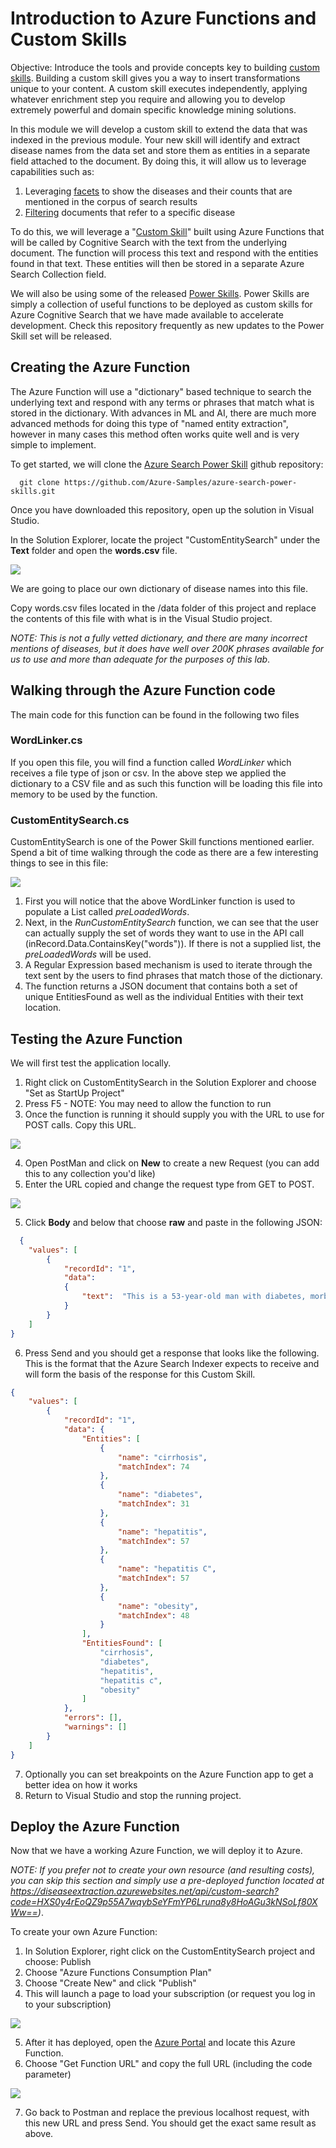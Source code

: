 # Introduction to Azure Functions and Custom Skills
Objective: Introduce the tools and provide concepts key to building [custom skills](https://docs.microsoft.com/en-us/azure/search/cognitive-search-custom-skill-interface). Building a custom skill gives you a way to insert transformations unique to your content. A custom skill executes independently, applying whatever enrichment step you require and allowing you to develop extremely powerful and domain specific knowledge mining solutions.  

In this module we will develop a custom skill to extend the data that was indexed in the previous module.  Your new skill will identify and extract disease names from the data set and store them as entities in a separate field attached to the document.  By doing this, it will allow us to leverage capabilities such as:

1) Leveraging [facets](https://docs.microsoft.com/en-us/azure/search/search-filters-facets) to show the diseases and their counts that are mentioned in the corpus of search results
2) [Filtering](https://docs.microsoft.com/en-us/azure/search/search-filters) documents that refer to a specific disease

To do this, we will leverage a "[Custom Skill](https://docs.microsoft.com/en-us/azure/search/cognitive-search-custom-skill-web-api)" built using Azure Functions that will be called by Cognitive Search with the text from the underlying document.  The function will process this text and respond with the entities found in that text.  These entities will then be stored in a separate Azure Search Collection field.

We will also be using some of the released [Power Skills](https://azure.microsoft.com/en-us/resources/samples/azure-search-power-skills/).  Power Skills are simply a collection of useful functions to be deployed as custom skills for Azure Cognitive Search that we have made available to accelerate development.  Check this repository frequently as new updates to the Power Skill set will be released.

## Creating the Azure Function

The Azure Function will use a "dictionary" based technique to search the underlying text and respond with any terms or phrases that match what is stored in the dictionary.  With advances in ML and AI, there are much more advanced methods for doing this type of "named entity extraction", however in many cases this method often works quite well and is very simple to implement.  

To get started, we will clone the [Azure Search Power Skill](https://github.com/Azure-Samples/azure-search-power-skills) github repository: 
```
  git clone https://github.com/Azure-Samples/azure-search-power-skills.git
```
Once you have downloaded this repository, open up the solution in Visual Studio.  

In the Solution Explorer, locate the project "CustomEntitySearch" under the **Text** folder and open the **words.csv** file.

![](images/wordscsv.png)

We are going to place our own dictionary of disease names into this file.    

Copy words.csv files located in the /data folder of this project and replace the contents of this file with what is in the Visual Studio project.   

  *NOTE: This is not a fully vetted dictionary, and there are many incorrect mentions of diseases, but it does have well over 200K phrases available for us to use and more than adequate for the purposes of this lab*.

## Walking through the Azure Function code

The main code for this function can be found in the following two files

### WordLinker.cs

If you open this file, you will find a function called *WordLinker* which receives a file type of json or csv.  In the above step we applied the dictionary to a CSV file and as such this function will be loading this file into memory to be used by the function.

### CustomEntitySearch.cs

CustomEntitySearch is one of the Power Skill functions mentioned earlier.  Spend a bit of time walking through the code as there are a few interesting things to see in this file: 

![](images/customentity.png)

1) First you will notice that the above WordLinker function is used to populate a List called *preLoadedWords*.
2) Next, in the *RunCustomEntitySearch* function, we can see that the user can actually supply the set of words they want to use in the API call (inRecord.Data.ContainsKey("words")).  If there is not a supplied list, the *preLoadedWords* will be used.
3) A Regular Expression based mechanism is used to iterate through the text sent by the users to find phrases that match those of the dictionary.  
4) The function returns a JSON document that contains both a set of unique EntitiesFound as well as the individual Entities with their text location.

## Testing the Azure Function

We will first test the application locally.  

1) Right click on CustomEntitySearch in the Solution Explorer and choose "Set as StartUp Project"
2) Press F5 - NOTE: You may need to allow the function to run
3) Once the function is running it should supply you with the URL to use for POST calls.  Copy this URL.

![](images/azurefunction.png)


4) Open PostMan and click on **New** to create a new Request (you can add this to any collection you'd like)
5) Enter the URL copied and change the request type from GET to POST.

![](images/postman2.png)

5) Click **Body** and below that choose **raw** and paste in the following JSON:

```json
  {
    "values": [
        {
            "recordId": "1",
            "data":
            {
                "text":  "This is a 53-year-old man with diabetes, morbid obesity, hepatitis C, and cirrhosis."
            }
        }
    ]
}
```

6) Press Send and you should get a response that looks like the following.  This is the format that the Azure Search Indexer expects to receive and will form the basis of the response for this Custom Skill.


```json
{
    "values": [
        {
            "recordId": "1",
            "data": {
                "Entities": [
                    {
                        "name": "cirrhosis",
                        "matchIndex": 74
                    },
                    {
                        "name": "diabetes",
                        "matchIndex": 31
                    },
                    {
                        "name": "hepatitis",
                        "matchIndex": 57
                    },
                    {
                        "name": "hepatitis C",
                        "matchIndex": 57
                    },
                    {
                        "name": "obesity",
                        "matchIndex": 48
                    }
                ],
                "EntitiesFound": [
                    "cirrhosis",
                    "diabetes",
                    "hepatitis",
                    "hepatitis c",
                    "obesity"
                ]
            },
            "errors": [],
            "warnings": []
        }
    ]
}
```
7) Optionally you can set breakpoints on the Azure Function app to get a better idea on how it works
8) Return to Visual Studio and stop the running project.

## Deploy the Azure Function

Now that we have a working Azure Function, we will deploy it to Azure.  

  *NOTE: If you prefer not to create your own resource (and resulting costs), you can skip this section and simply use a pre-deployed function located at https://diseaseextraction.azurewebsites.net/api/custom-search?code=HXS0y4rEoQZ9p55A7wqybSeYFmYP6Lruna8y8HoAGu3kNSoLf80XWw==)*.

To create your own Azure Function:
1) In Solution Explorer, right click on the CustomEntitySearch project and choose: Publish
2) Choose "Azure Functions Consumption Plan"
3) Choose "Create New" and click "Publish"
4) This will launch a page to load your subscription (or request you log in to your subscription)

![](images/new-appservice.png)

5) After it has deployed, open the [Azure Portal](https://portal.azure.com) and locate this Azure Function.
6) Choose "Get Function URL" and copy the full URL (including the code parameter)

![](images/function-url.png)

7) Go back to Postman and replace the previous localhost request, with this new URL and press Send.  You should get the exact same result as above.
